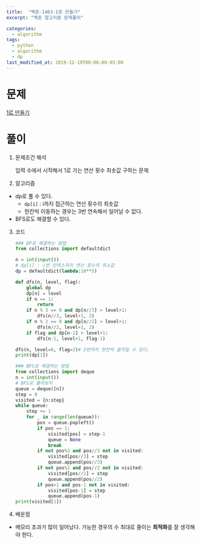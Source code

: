 ```yaml
---
title:  "백준-1463-1로 만들기"
excerpt: "백준 알고리즘 문제풀이"

categories:
  - algorithm
tags:
  - python
  - algorithm
  - dp
last_modified_at: 2019-12-19T08:06:00-05:00
---
```


# 문제

[1로 만들기](https://www.acmicpc.net/problem/1463)


# 풀이

1. 문제조건 해석

     입력 수에서 시작해서 1로 가는 연산 횟수 최솟값 구하는 문제

2. 알고리즘

- dp로 풀 수 있다.
  - `dp[i]` : i까지 접근하는 연산 횟수의 최솟값
  - 한칸씩 이동하는 경우는 3번 연속해서 일어날 수 없다.
- BFS로도 해결할 수 있다.


3. 코드
  
    ```python
    ### DP로 해결하는 방법
    from collections import defaultdict

    n = int(input())
    # dp[i] : i번 인덱스까지 연산 횟수의 최소값
    dp = defaultdict(lambda:10**5)

    def dfs(n, level, flag):
        global dp
        dp[n] = level
        if n == 1:
            return
        if n % 3 == 0 and dp[n//3] > level+1:
            dfs(n//3, level+1, 2)
        if n % 2 == 0 and dp[n//2] > level+1:
            dfs(n//2, level+1, 2)
        if flag and dp[n-1] > level+1:
            dfs(n-1, level+1, flag-1)

    dfs(n, level=0, flag=2)# 2번까지 한칸씩 움직일 수 있다.
    print(dp[1])
    ```

    ```python
    ### BFS로 해결하는 방법
    from collections import deque
    n = int(input())
    # BFS로 풀어보자
    queue = deque([n])
    step = 0
    visited = {n:step}
    while queue:
        step += 1
        for _ in range(len(queue)):
            pos = queue.popleft()
            if pos == 1:
                visited[pos] = step-1
                queue = None
                break
            if not pos%3 and pos//3 not in visited:
                visited[pos//3] = step
                queue.append(pos//3)
            if not pos%2 and pos//2 not in visited:
                visited[pos//2] = step
                queue.append(pos//2)
            if pos>1 and pos-1 not in visited:
                visited[pos-1] = step
                queue.append(pos-1)
    print(visited[1])
    ```

4. 배운점

 - 메모리 초과가 많이 일어났다. 가능한 경우의 수 최대로 줄이는 **최적화**를 잘 생각해야 한다.
